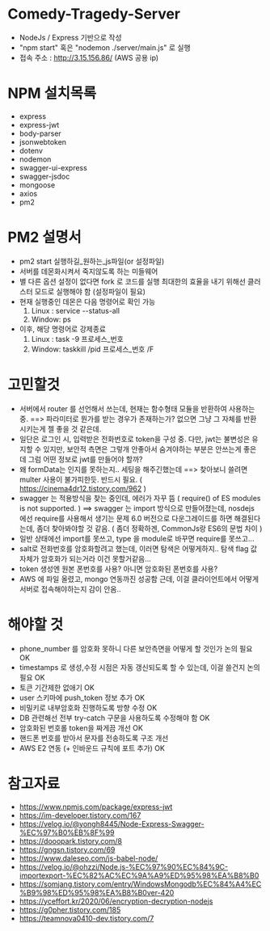 # Comedy-Tragedy-Server
- NodeJs / Express 기반으로 작성
- "npm start" 혹은 "nodemon ./server/main.js" 로 실행
- 접속 주소 : http://3.15.156.86/ (AWS 공용 ip)

# NPM 설치목록
- express
- express-jwt
- body-parser
- jsonwebtoken
- dotenv
- nodemon
- swagger-ui-express 
- swagger-jsdoc
- mongoose
- axios
- pm2

# PM2 설명서
- pm2 start 실행하길_원하는_js파일(or 설정파일)
- 서버를 데몬화시켜서 죽지않도록 하는 미들웨어
- 별 다른 옵션 설정이 없다면 fork 로 코드를 실행
  최대한의 효율을 내기 위해선 클러스터 모드로 실행해야 함 (설정파일이 필요)
- 현재 실행중인 데몬은 다음 명령어로 확인 가능
  1. Linux : service --status-all
  2. Window: ps
- 이후, 해당 명령어로 강제종료
  1. Linux : task -9 프로세스_번호
  2. Window: taskkill /pid 프로세스_번호 /F

# 고민할것
- 서버에서 router 를 선언해서 쓰는데, 현재는 함수형태 모듈을 반환하여 사용하는 중.
    ==> 파라미터로 뭔가를 받는 경우가 존재하는가? 
        없으면 그냥 그 자체를 반환시키는게 젤 좋을 것 같은데.
- 일단은 로그인 시, 입력받은 전화번호로 token을 구성 중.
  다만, jwt는 불변성은 유지할 수 있지만, 보안적 측면은 그렇개 안좋아서 숨겨야하는 부분은 안쓰는게 좋은데
  그럼 어떤 정보로 jwt를 만들어야 할까?
- 왜 formData는 인지를 못하는지.. 세팅을 해주긴했는데
    ==> 찾아보니 쓸려면 multer 사용이 불가피한듯. 반드시 필요.
        ( https://cinema4dr12.tistory.com/962 )
- swagger 는 적용방식을 찾는 중인데, 에러가 자꾸 뜸 ( require() of ES modules is not supported. )
  ==> swagger 는 import 방식으로 만들어졌는데, nosdejs 에선 require를 사용해서 생기는 문제
      6.0 버전으로 다운그레이드를 하면 해결된다는데, 좀더 찾아봐야할 것 같음.
      ( 좀더 정확하겐, CommonJs랑 ES6의 문법 차이 )
- 일반 상태에선 import를 못쓰고, type 을 module로 바꾸면 require를 못쓰고...
- salt로 전화번호를 암호화할려고 했는데, 이러면 탐색은 어떻게하지..
  탐색 flag 값 자체가 암호화가 되는거라 이건 못할거같음...
- token 생성엔 원본 폰번호를 사용? 아니면 암호화된 폰번호를 사용?
- AWS 에 파일 올렸고, mongo 연동까진 성공함
  근데, 이걸 클라이언트에서 어떻게 서버로 접속해야하는지 감이 안옴..

# 해야할 것
- phone_number 를 암호화 못하니 다른 보안측면을 어떻게 할 것인가 논의 필요 OK
- timestamps 로 생성,수정 시점은 자동 갱신되도록 할 수 있는데, 이걸 쓸건지 논의 필요 OK
- 토큰 기간제한 없애기 OK
- user 스키마에 push_token 정보 추가 OK
- 비밀키로 내부암호화 진행하도록 방향 수정 OK
- DB 관련해선 전부 try-catch 구문을 사용하도록 수정해야 함 OK
- 암호화된 번호롤 token을 짜게끔 개선 OK
- 핸드폰 번호를 받아서 문자를 전송하도록 구조 개선
- AWS E2 연동 (+ 인바운드 규칙에 포트 추가) OK


# 참고자료
- https://www.npmjs.com/package/express-jwt
- https://im-developer.tistory.com/167
- https://velog.io/@yongh8445/Node-Express-Swagger-%EC%97%B0%EB%8F%99
- https://dooopark.tistory.com/8
- https://gngsn.tistory.com/69
- https://www.daleseo.com/js-babel-node/
- https://velog.io/@ohzzi/Node.js-%EC%97%90%EC%84%9C-importexport-%EC%82%AC%EC%9A%A9%ED%95%98%EA%B8%B0
- https://somjang.tistory.com/entry/WindowsMongodb%EC%84%A4%EC%B9%98%ED%95%98%EA%B8%B0ver-420
- https://yceffort.kr/2020/06/encryption-decryption-nodejs
- https://g0pher.tistory.com/185
- https://teamnova0410-dev.tistory.com/7